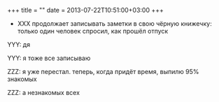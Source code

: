 +++
title = ""
date = 2013-07-22T10:51:00+03:00
+++

* XXX продолжает записывать заметки в свою чёрную книжечку: только один человек спросил, как прошёл отпуск


YYY: дя


YYY: я тоже все записываю


ZZZ: я уже перестал. теперь, когда придёт время, выпилю 95% знакомых


ZZZ: а незнакомых всех



